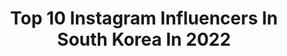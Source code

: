 ---
title: Top 10 Instagram Influencers In South Korea In 2022
description: >-
  Find top Instagram influencers in South Korea in 2022. Most popular hashtags: #kai #superm #ad.
platform: Instagram
hits: 4889
text_top: See the most popular Instagram influencers on inBeat.
text_bottom: Our database aggregates 4889 Instagram influencers like this in South Korea for you to contact.
profiles:
  - username: "helloomelissa"
    fullname: >-
      California ♥ Melissa - Travel
    bio: >-
      ☾ Wanderer sharing travel tips & favorite locations ♡ currently in #losangeles ➵ 🦋 ✎ Collabs: melissalengo@gmail.com
    location: "South Korea"
    followers: 30634
    engagement: 751
    commentsToLikes: 0.129282
    id: ck0ud7ovvijkw0i19f6par2y1
    verified: false
    hashtags: ""
  - username: "yumdda"
    fullname: >-
      염따 YUMDDA
    bio: >-
      
    location: "South Korea"
    followers: 347034
    engagement: 736
    commentsToLikes: 0.047926
    id: ck137gwjlbh9d0i19a7owl5s6
    verified: true
    hashtags: ""
  - username: "konu_10"
    fullname: >-
      Jung KyunWook(정건욱)🇰🇷
    bio: >-
      
    location: "South Korea"
    followers: 2190
    engagement: 3220
    commentsToLikes: 0.168447
    id: ck9wfaiijnyzn0j789u7afdto
    verified: false
    hashtags: "#blackouttuesday, #blacklivesmatter"
  - username: "yuu_taa_1026"
    fullname: >-
      YUTA 悠太
    bio: >-
      YUTA From NCT, SM ENTERTAINMENT
    location: "South Korea"
    followers: 3673736
    engagement: 3083
    commentsToLikes: 0.032082
    id: ckf5no43yyy690j23vx3tcmdl
    verified: true
    hashtags: ""
  - username: "kimwon.pil"
    fullname: >-
      김원필
    bio: >-
      DAY6
    location: "South Korea"
    followers: 1165099
    engagement: 2572
    commentsToLikes: 0.033100
    id: ck6u3is59y11j0j71da4s72zh
    verified: true
    hashtags: ""
  - username: "char._.ming2"
    fullname: >-
      최하민
    bio: >-
      당신의 빝하민✨ 패션계정 맞팔 환영 협찬,문의 DM
    location: "South Korea"
    followers: 2776
    engagement: 2543
    commentsToLikes: 0.163026
    id: ckap86wcun3ae0i78530pm7qk
    verified: false
    hashtags: ""
  - username: "s_su_mi"
    fullname: >-
      수미
    bio: >-
      
    location: "South Korea"
    followers: 4856
    engagement: 2543
    commentsToLikes: 0.134878
    id: ck14kiaf8pmvh0i19x4ijae0f
    verified: false
    hashtags: ""
  - username: "gnani_____"
    fullname: >-
      김진환 JAY ジナン
    bio: >-
      iKON
    location: "South Korea"
    followers: 2482760
    engagement: 1995
    commentsToLikes: 0.024500
    id: ck0vvbhyfoe9b0i192cy8h0xe
    verified: true
    hashtags: "#ikon, #the3rdminialbum, #title, #dive"
  - username: "zkdlin"
    fullname: >-
      KAI
    bio: >-
      kai
    location: "South Korea"
    followers: 9833877
    engagement: 1735
    commentsToLikes: 0.026889
    id: ck0vxaxigy0fm0i19gmi98f4t
    verified: true
    hashtags: ""
  - username: "kimjuncotton"
    fullname: >-
      SUHO
    bio: >-
      수확행🏝
    location: "South Korea"
    followers: 8516439
    engagement: 1726
    commentsToLikes: 0.025078
    id: ck0w4zorv177h0i192qu40989
    verified: true
    hashtags: "#bzero1rock"
cities:
  - name: Seoul
    link: /instagram/south-korea/seoul
  - name: Busan
    link: /instagram/south-korea/busan
  - name: Incheon
    link: /instagram/south-korea/incheon
---